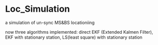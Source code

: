 # Loc_Simulation
a simulation of un-sync MS&amp;BS locationiing

now three algorithms implemented: direct EKF (Extended Kalmen Filter), EKF with stationary station, LS(least square) with stationary station

